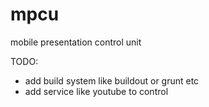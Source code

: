 mpcu
====

mobile presentation control unit


TODO:

- add build system like buildout or grunt etc
- add service like youtube to control 
